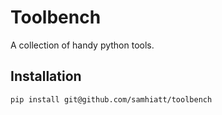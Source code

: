 # Toolbench

A collection of handy python tools.


## Installation

`pip install git@github.com/samhiatt/toolbench`


